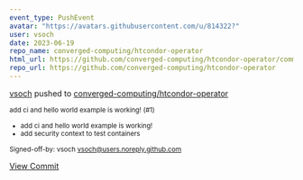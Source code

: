```yaml
---
event_type: PushEvent
avatar: "https://avatars.githubusercontent.com/u/814322?"
user: vsoch
date: 2023-06-19
repo_name: converged-computing/htcondor-operator
html_url: https://github.com/converged-computing/htcondor-operator/commit/fae4276f50836cba142999bce17957cf8450c4cb
repo_url: https://github.com/converged-computing/htcondor-operator
---
```


<a href='https://github.com/vsoch' target='_blank'>vsoch</a> pushed to <a href='https://github.com/converged-computing/htcondor-operator' target='_blank'>converged-computing/htcondor-operator</a>

<small>add ci and hello world example is working! (#1)

* add ci and hello world example is working!
* add security context to test containers

Signed-off-by: vsoch <vsoch@users.noreply.github.com></small>

<a href='https://github.com/converged-computing/htcondor-operator/commit/fae4276f50836cba142999bce17957cf8450c4cb' target='_blank'>View Commit</a>